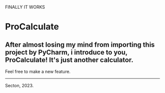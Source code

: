 FINALLY IT WORKS
# ProCalculate
After almost losing my mind from importing this project by PyCharm, i introduce to you, ProCalculate!
It's just another calculator.
----------------
Feel free to make a new feature.

________________________
Secton, 2023.
